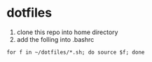 dotfiles
========

1. clone this repo into home directory
2. add the folling into .bashrc

```
for f in ~/dotfiles/*.sh; do source $f; done
```

